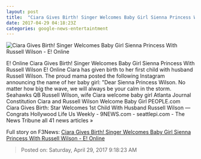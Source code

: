 ```yaml
---
layout: post
title:  "Ciara Gives Birth! Singer Welcomes Baby Girl Sienna Princess With Russell Wilson - E! Online"
date: 2017-04-29 04:18:23Z
categories: google-news-entertaintment
---
```


![Ciara Gives Birth! Singer Welcomes Baby Girl Sienna Princess With Russell Wilson - E! Online](http://akns-images.eonline.com/eol_images/Entire_Site/2017126/rs_600x600-170226185503-600-ciara-russell-wilson-oscars-elton-john-after-party-022617.jpg?downsize=450:*&crop=450:350;left,top)

E! Online Ciara Gives Birth! Singer Welcomes Baby Girl Sienna Princess With Russell Wilson E! Online Ciara has given birth to her first child with husband Russell Wilson. The proud mama posted the following Instagram announcing the name of her baby girl: "Dear Sienna Princess Wilson. No matter how big the wave, we will always be your calm in the storm. Seahawks QB Russell Wilson, wife Ciara welcome baby girl Atlanta Journal Constitution Ciara and Russell Wilson Welcome Baby Girl PEOPLE.com Ciara Gives Birth: Star Welcomes 1st Child With Husband Russell Wilson — Congrats Hollywood Life Us Weekly - 9NEWS.com - seattlepi.com - The News Tribune all 41 news articles »


Full story on F3News: [Ciara Gives Birth! Singer Welcomes Baby Girl Sienna Princess With Russell Wilson - E! Online](http://www.f3nws.com/n/BMhAeF)

> Posted on: Saturday, April 29, 2017 9:18:23 AM
